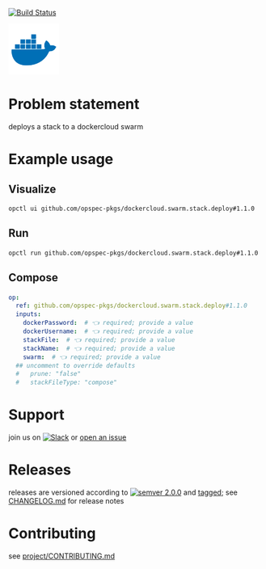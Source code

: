 [![Build Status](https://github.com/opspec-pkgs/dockercloud.swarm.stack.deploy/workflows/build/badge.svg?branch=main)](https://github.com/opspec-pkgs/dockercloud.swarm.stack.deploy/actions?query=workflow%3Abuild+branch%3Amain)

<img src="icon.svg" alt="icon" height="100px">

# Problem statement

deploys a stack to a dockercloud swarm

# Example usage

## Visualize

```shell
opctl ui github.com/opspec-pkgs/dockercloud.swarm.stack.deploy#1.1.0
```

## Run

```
opctl run github.com/opspec-pkgs/dockercloud.swarm.stack.deploy#1.1.0
```

## Compose

```yaml
op:
  ref: github.com/opspec-pkgs/dockercloud.swarm.stack.deploy#1.1.0
  inputs:
    dockerPassword:  # 👈 required; provide a value
    dockerUsername:  # 👈 required; provide a value
    stackFile:  # 👈 required; provide a value
    stackName:  # 👈 required; provide a value
    swarm:  # 👈 required; provide a value
  ## uncomment to override defaults
  #   prune: "false"
  #   stackFileType: "compose"
```

# Support

join us on
[![Slack](https://img.shields.io/badge/slack-opctl-E01563.svg)](https://join.slack.com/t/opctl/shared_invite/zt-51zodvjn-Ul_UXfkhqYLWZPQTvNPp5w)
or
[open an issue](https://github.com/opspec-pkgs/dockercloud.swarm.stack.deploy/issues)

# Releases

releases are versioned according to
[![semver 2.0.0](https://img.shields.io/badge/semver-2.0.0-brightgreen.svg)](http://semver.org/spec/v2.0.0.html)
and [tagged](https://git-scm.com/book/en/v2/Git-Basics-Tagging); see
[CHANGELOG.md](CHANGELOG.md) for release notes

# Contributing

see
[project/CONTRIBUTING.md](https://github.com/opspec-pkgs/project/blob/main/CONTRIBUTING.md)
